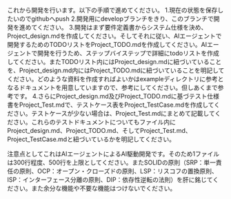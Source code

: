 これから開発を行います。以下の手順で進めてください。
1.現在の状態を保存したいのでgithubへpush
2.開発用にdevelopブランチをきり、このブランチで開発を進めてください。
3.開発はまず要件定義書からシステム仕様を決め、Project_design.mdを作成してください。そしてそれに従い、AIエージェントで開発するためのTODOリストをProject_TODO.mdを作成してください。AIエージェントで開発を行うため、ステップバイステップで詳細にtodoリストを作成してください。またTODOリスト内にはProject_design.mdに紐づいていることを、Project_design.md内にはProject_TODO.mdに紐づいていることを明記してください。どのような資料を作成すればよいかはexampleディレクトリに参考となるドキュメントを用意していますので、参考にしてください。但しあくまで参考です。
4.さらにProject_design.md及びProject_TODO.mdに基づテスト仕様書をProject_Test.mdで、テストケース表をProject_TestCase.mdを作成してください。テストケースが少ない場合は、Project_Test.mdにまとめて記載してください。これらのテストドキュメントについてもファイル内にProject_design.md、Project_TODO.md、そしてProject_Test.md、Project_TestCase.mdと紐づいているかを明記してください。

注意点としてこれはAIエージェントによるAI駆動開発です。そのため1ファイルは300行程度、500行を上限としてください。またSOLIDの原則（SRP：単一責任の原則、OCP：オープン・クローズドの原則、LSP：リスコフの置換原則、ISP：インターフェース分離の原則、DIP：依存性逆転の法則）を肝に銘じてください。また余分な機能や不要な機能はつけないでください。